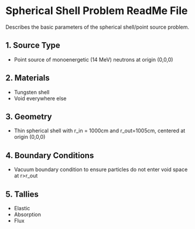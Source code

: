 # Spherical Shell Problem ReadMe File

Describes the basic parameters of the spherical shell/point source problem.

## 1. Source Type
* Point source of monoenergetic (14 MeV) neutrons at origin (0,0,0)
## 2. Materials
* Tungsten shell
* Void everywhere else
## 3. Geometry
* Thin spherical shell with r_in = 1000cm and r_out=1005cm, centered at origin (0,0,0)
## 4. Boundary Conditions
* Vacuum boundary condition to ensure particles do not enter void space at r>r_out
## 5. Tallies
* Elastic
* Absorption
* Flux
